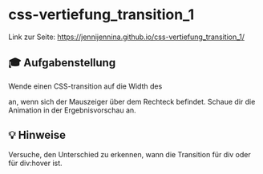 # css-vertiefung_transition_1


Link zur Seite: https://jennijennina.github.io/css-vertiefung_transition_1/


## 🎓 Aufgabenstellung


Wende einen CSS-transition auf die Width des <div> an, wenn sich der Mauszeiger über dem Rechteck befindet.
Schaue dir die Animation in der Ergebnisvorschau an.


## 💡 Hinweise


Versuche, den Unterschied zu erkennen, wann die Transition für div oder für div:hover ist.
